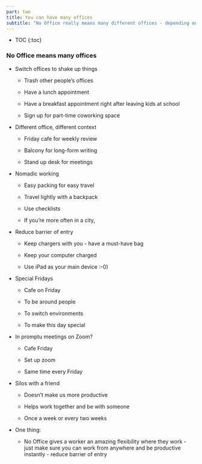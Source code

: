 ```yaml
---
part: two
title: You can have many offices
subtitle: "No Office really means many different offices - depending on how you feel!"
---
```


* TOC
{:toc}

### No Office means many offices

- Switch offices to shake up things

	- Trash other people’s offices

	- Have a lunch appointment

	- Have a breakfast appointment right after leaving kids at school

	- Sign up for part-time coworking space

- Different office, different context

	- Friday cafe for weekly review

	- Balcony for long-form writing

	- Stand up desk for meetings

- Nomadic working

	- Easy packing for easy travel

	- Travel lightly with a backpack

	- Use checklists

	- If you’re more often in a city,

- Reduce barrier of entry

	- Keep chargers with you - have a must-have bag

	- Keep your computer charged

	- Use iPad as your main device :-0)

- Special Fridays

	- Cafe on Friday

	- To be around people

	- To switch environments

	- To make this day special

- In promptu meetings on Zoom?

	- Cafe Friday

	- Set up zoom

	- Same time every Friday

- Silos with a friend

	- Doesn’t make us more productive

	- Helps work together and be with someone

	- Once a week or every two weeks


- One thing:

	- No Office gives a worker an amazing flexibility where they work - just make sure you can work from anywhere and be productive instantly - reduce barrier of entry
